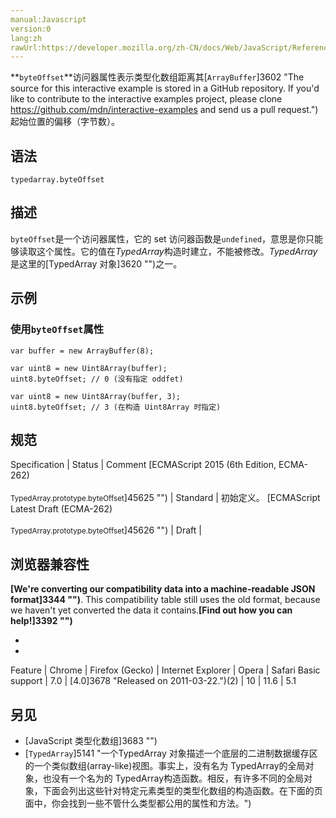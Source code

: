 ```yaml
---
manual:Javascript
version:0
lang:zh
rawUrl:https://developer.mozilla.org/zh-CN/docs/Web/JavaScript/Reference/Global_Objects/TypedArray/byteOffset
---
```






**`byteOffset`**访问器属性表示类型化数组距离其[`ArrayBuffer`]3602 "The source for this interactive example is stored in a GitHub repository. If you'd like to contribute to the interactive examples project, please clone https://github.com/mdn/interactive-examples and send us a pull request.")起始位置的偏移（字节数）。


## 语法<a name="语法"></a>

```
typedarray.byteOffset
```

## 描述<a name="描述"></a>


`byteOffset`是一个访问器属性，它的 set 访问器函数是`undefined`，意思是你只能够读取这个属性。它的值在*TypedArray*构造时建立，不能被修改。*TypedArray*是这里的[TypedArray 对象]3620 "")之一。


## 示例<a name="示例"></a>

### 使用`byteOffset`属性<a name="使用byteOffset_属性"></a>

```
var buffer = new ArrayBuffer(8);

var uint8 = new Uint8Array(buffer);
uint8.byteOffset; // 0 (没有指定 oddfet)

var uint8 = new Uint8Array(buffer, 3);
uint8.byteOffset; // 3 (在构造 Uint8Array 时指定)
```

## 规范<a name="规范"></a>

Specification | Status | Comment 
[ECMAScript 2015 (6th Edition, ECMA-262)<br></br><small>TypedArray.prototype.byteOffset</small>]45625 "") | Standard | 初始定义。 
[ECMAScript Latest Draft (ECMA-262)<br></br><small>TypedArray.prototype.byteOffset</small>]45626 "") | Draft |  


## 浏览器兼容性<a name="浏览器兼容性"></a>


**[We&#39;re converting our compatibility data into a machine-readable JSON format]3344 "")**. This compatibility table still uses the old format, because we haven&#39;t yet converted the data it contains.**[Find out how you can help!]3392 "")**


* 
* 

Feature | Chrome | Firefox (Gecko) | Internet Explorer | Opera | Safari 
Basic support | 7.0 | [4.0]3678 "Released on 2011-03-22.")(2) | 10 | 11.6 | 5.1 




## 另见<a name="另见"></a>

* [JavaScript 类型化数组]3683 "")
* [`TypedArray`]5141 "一个TypedArray 对象描述一个底层的二进制数据缓存区的一个类似数组(array-like)视图。事实上，没有名为 TypedArray的全局对象，也没有一个名为的 TypedArray构造函数。相反，有许多不同的全局对象，下面会列出这些针对特定元素类型的类型化数组的构造函数。在下面的页面中，你会找到一些不管什么类型都公用的属性和方法。")



